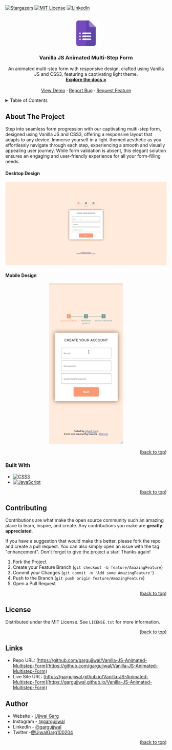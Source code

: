 <!-- Improved compatibility of back to top link: See: https://github.com/othneildrew/Best-README-Template/pull/73 -->

<a id="readme-top"></a>

<!-- PROJECT SHIELDS -->

[![Stargazers][stars-shield]][stars-url]
[![MIT License][license-shield]][license-url]
[![LinkedIn][linkedin-shield]][linkedin-url]

<!-- PROJECT LOGO -->
<br />
<div align="center">
  <a href="https://github.com/gargujjwal/Vanilla-JS-Animated-Multistep-Form">
    <img src="./logo.png" alt="Logo" width="80" height="80">
  </a>

<h3 align="center">Vanilla JS Animated Multi-Step Form</h3>

  <p align="center">
    An animated multi-step form with responsive design, crafted using Vanilla JS and CSS3, featuring a captivating light theme.
    <br />
    <a href="https://github.com/gargujjwal/Vanilla-JS-Animated-Multistep-Form"><strong>Explore the docs »</strong></a>
    <br />
    <br />
    <a href="https://gargujjwal.github.io/Vanilla-JS-Animated-Multistep-Form">View Demo</a>
    ·
    <a href="https://github.com/gargujjwal/Vanilla-JS-Animated-Multistep-Form/issues">Report Bug</a>
    ·
    <a href="https://github.com/gargujjwal/Vanilla-JS-Animated-Multistep-Form/issues">Request Feature</a>
  </p>
</div>

<!-- TABLE OF CONTENTS -->
<details>
  <summary>Table of Contents</summary>
  <ol>
    <li>
      <a href="#about-the-project">About The Project</a>
      <ul>
        <li><a href="#built-with">Built With</a></li>
      </ul>
    </li>
    <li><a href="#contributing">Contributing</a></li>
    <li><a href="#license">License</a></li>
    <li><a href="#contact">Author</a></li>
  </ol>
</details>

<!-- ABOUT THE PROJECT -->

## About The Project

Step into seamless form progression with our captivating multi-step form, designed using Vanilla JS and CSS3, offering a responsive layout that adapts to any device. Immerse yourself in a light-themed aesthetic as you effortlessly navigate through each step, experiencing a smooth and visually appealing user journey. While form validation is absent, this elegant solution ensures an engaging and user-friendly experience for all your form-filling needs.

#### Desktop Design

<p align="center">
  <img src="./screenshots/desktop-view.gif" alt="desktop view" width="600"  />
</p>

#### Mobile Design

<p align="center">
 <img src="./screenshots/mobile-view.gif" alt="mobile view" height="500" />
</p>

<p align="right">(<a href="#readme-top">back to top</a>)</p>

### Built With

- [![CSS3][css3-shield]][css3-url]
- [![JavaScript][js-sheild]][javascript-url]

<p align="right">(<a href="#readme-top">back to top</a>)</p>

<!-- CONTRIBUTING -->

## Contributing

Contributions are what make the open source community such an amazing place to learn, inspire, and create. Any contributions you make are **greatly appreciated**.

If you have a suggestion that would make this better, please fork the repo and create a pull request. You can also simply open an issue with the tag "enhancement".
Don't forget to give the project a star! Thanks again!

1. Fork the Project
2. Create your Feature Branch (`git checkout -b feature/AmazingFeature`)
3. Commit your Changes (`git commit -m 'Add some AmazingFeature'`)
4. Push to the Branch (`git push origin feature/AmazingFeature`)
5. Open a Pull Request

<p align="right">(<a href="#readme-top">back to top</a>)</p>

<!-- LICENSE -->

## License

Distributed under the MIT License. See `LICENSE.txt` for more information.

<p align="right">(<a href="#readme-top">back to top</a>)</p>

## Links

- Repo URL: [https://github.com/gargujjwal/Vanilla-JS-Animated-Multistep-Form](https://github.com/gargujjwal/Vanilla-JS-Animated-Multistep-Form)
- Live Site URL: [https://gargujjwal.github.io/Vanilla-JS-Animated-Multistep-Form](https://gargujjwal.github.io/Vanilla-JS-Animated-Multistep-Form)

<!-- AUTHOR -->

## Author

- Website - [Ujjwal Garg](https://github.com/gargujjwal)
- Instagram - [@gargujjwal](https://www.instagram.com/gargujjwal/)
- LinkedIn - [@gargujjwal](https://www.linkedin.com/in/gargujjwal04/)
- Twitter -[@UjwalGarg100204](https://twitter.com/UjwalGarg100204)

<p align="right">(<a href="#readme-top">back to top</a>)</p>

<!-- MARKDOWN LINKS & IMAGES -->
<!-- https://www.markdownguide.org/basic-syntax/#reference-style-links -->

[stars-shield]: https://img.shields.io/github/stars/gargujjwal/Vanilla-JS-Animated-Multistep-Form.svg?style=for-the-badge
[stars-url]: https://github.com/gargujjwal/Vanilla-JS-Animated-Multistep-Form/stargazers
[license-shield]: https://img.shields.io/github/license/gargujjwal/Vanilla-JS-Animated-Multistep-Form.svg?style=for-the-badge
[license-url]: https://github.com/gargujjwal/Vanilla-JS-Animated-Multistep-Form/blob/master/LICENSE.txt
[linkedin-shield]: https://img.shields.io/badge/-LinkedIn-black.svg?style=for-the-badge&logo=linkedin&colorB=555
[linkedin-url]: https://www.linkedin.com/in/gargujjwal04
[css3-shield]: https://img.shields.io/badge/CSS3-1572B6?style=for-the-badge&logo=css3&logoColor=white
[css3-url]: https://www.tutorialspoint.com/css/css3_tutorial.htm
[js-sheild]: https://img.shields.io/badge/JavaScript-F7DF1E?style=for-the-badge&logo=javascript&logoColor=black
[javascript-url]: https://developer.mozilla.org/en-US/docs/Web/JavaScript
